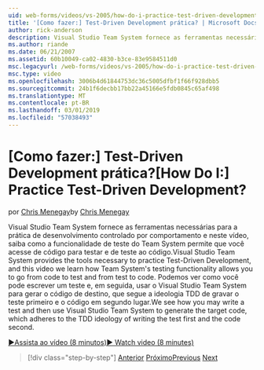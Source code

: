 ```yaml
---
uid: web-forms/videos/vs-2005/how-do-i-practice-test-driven-development
title: '[Como fazer:] Test-Driven Development prática? | Microsoft Docs'
author: rick-anderson
description: Visual Studio Team System fornece as ferramentas necessárias para prática Driven Development e este vídeo aprendemos como Team System do teste de funcionalidade um...
ms.author: riande
ms.date: 06/21/2007
ms.assetid: 60b10049-ca02-4830-b3ce-83e9584511d0
msc.legacyurl: /web-forms/videos/vs-2005/how-do-i-practice-test-driven-development
msc.type: video
ms.openlocfilehash: 3006b4d61844753dc36c5005dfbf1f66f928dbb5
ms.sourcegitcommit: 24b1f6decbb17bb22a45166e5fdb0845c65af498
ms.translationtype: MT
ms.contentlocale: pt-BR
ms.lasthandoff: 03/01/2019
ms.locfileid: "57038493"
---
```

<a name="how-do-i-practice-test-driven-development"></a><span data-ttu-id="c142e-104">[Como fazer:] Test-Driven Development prática?</span><span class="sxs-lookup"><span data-stu-id="c142e-104">[How Do I:] Practice Test-Driven Development?</span></span>
====================
<span data-ttu-id="c142e-105">por [Chris Menegay](https://twitter.com/CMenegay)</span><span class="sxs-lookup"><span data-stu-id="c142e-105">by [Chris Menegay](https://twitter.com/CMenegay)</span></span>

<span data-ttu-id="c142e-106">Visual Studio Team System fornece as ferramentas necessárias para a prática de desenvolvimento controlado por comportamento e neste vídeo, saiba como a funcionalidade de teste do Team System permite que você acesse de código para testar e de teste ao código.</span><span class="sxs-lookup"><span data-stu-id="c142e-106">Visual Studio Team System provides the tools necessary to practice Test-Driven Development, and this video we learn how Team System's testing functionality allows you to go from code to test and from test to code.</span></span> <span data-ttu-id="c142e-107">Podemos ver como você pode escrever um teste e, em seguida, usar o Visual Studio Team System para gerar o código de destino, que segue a ideologia TDD de gravar o teste primeiro e o código em segundo lugar.</span><span class="sxs-lookup"><span data-stu-id="c142e-107">We see how you may write a test and then use Visual Studio Team System to generate the target code, which adheres to the TDD ideology of writing the test first and the code second.</span></span>

[<span data-ttu-id="c142e-108">&#9654;Assista ao vídeo (8 minutos)</span><span class="sxs-lookup"><span data-stu-id="c142e-108">&#9654; Watch video (8 minutes)</span></span>](https://channel9.msdn.com/Blogs/ASP-NET-Site-Videos/how-do-i-practice-test-driven-development)

> [!div class="step-by-step"]
> <span data-ttu-id="c142e-109">[Anterior](how-do-i-write-code-more-quickly-with-unit-tests.md)
> [Próximo](how-do-i-load-test-a-web-application.md)</span><span class="sxs-lookup"><span data-stu-id="c142e-109">[Previous](how-do-i-write-code-more-quickly-with-unit-tests.md)
[Next](how-do-i-load-test-a-web-application.md)</span></span>
